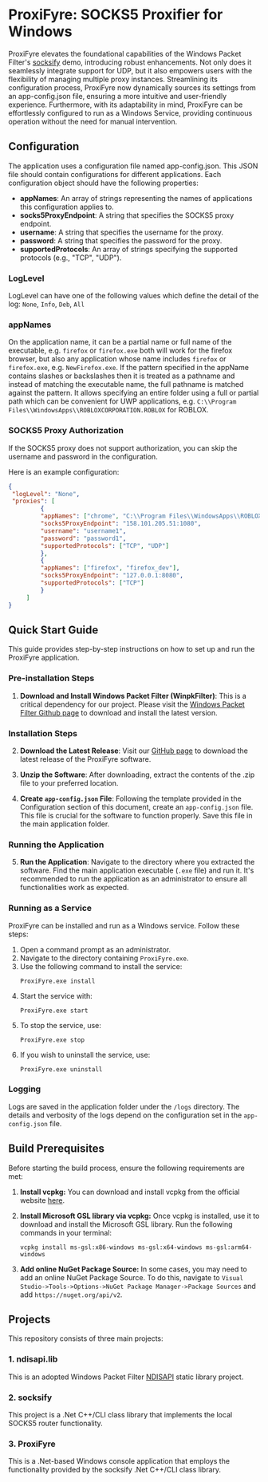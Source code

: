 # ProxiFyre: SOCKS5 Proxifier for Windows

ProxiFyre elevates the foundational capabilities of the Windows Packet Filter's [socksify](https://github.com/wiresock/ndisapi/tree/master/examples/cpp/socksify) demo, introducing robust enhancements. Not only does it seamlessly integrate support for UDP, but it also empowers users with the flexibility of managing multiple proxy instances. Streamlining its configuration process, ProxiFyre now dynamically sources its settings from an app-config.json file, ensuring a more intuitive and user-friendly experience. Furthermore, with its adaptability in mind, ProxiFyre can be effortlessly configured to run as a Windows Service, providing continuous operation without the need for manual intervention.

## Configuration

The application uses a configuration file named app-config.json. This JSON file should contain configurations for different applications. Each configuration object should have the following properties:

- **appNames**: An array of strings representing the names of applications this configuration applies to.
- **socks5ProxyEndpoint**: A string that specifies the SOCKS5 proxy endpoint.
- **username**: A string that specifies the username for the proxy.
- **password**: A string that specifies the password for the proxy.
- **supportedProtocols**: An array of strings specifying the supported protocols (e.g., "TCP", "UDP").

### LogLevel

LogLevel can have one of the following values which define the detail of the log: `None`, `Info`, `Deb`, `All`

### appNames

On the application name, it can be a partial name or full name of the executable, e.g. `firefox` or `firefox.exe` both will work for the firefox browser, but also any application whose name includes `firefox` or `firefox.exe`, e.g. `NewFirefox.exe`. If the pattern specified in the appName contains slashes or backslashes then it is treated as a pathname and instead of matching the executable name, the full pathname is matched against the pattern. It allows specifying an entire folder using a full or partial path which can be convenient for UWP applications, e.g. `C:\\Program Files\\WindowsApps\\ROBLOXCORPORATION.ROBLOX` for ROBLOX.

### SOCKS5 Proxy Authorization

If the SOCKS5 proxy does not support authorization, you can skip the username and password in the configuration.

Here is an example configuration:

```json
{
 "logLevel": "None",
 "proxies": [
         {
         "appNames": ["chrome", "C:\\Program Files\\WindowsApps\\ROBLOXCORPORATION.ROBLOX"],
         "socks5ProxyEndpoint": "158.101.205.51:1080",
         "username": "username1",
         "password": "password1",
         "supportedProtocols": ["TCP", "UDP"]
         },
         {
         "appNames": ["firefox", "firefox_dev"],
         "socks5ProxyEndpoint": "127.0.0.1:8080",
         "supportedProtocols": ["TCP"]
         }
     ]
}
```

## Quick Start Guide

This guide provides step-by-step instructions on how to set up and run the ProxiFyre application. 

### Pre-installation Steps

1. **Download and Install Windows Packet Filter (WinpkFilter)**: This is a critical dependency for our project. Please visit the [Windows Packet Filter Github page](https://github.com/wiresock/ndisapi/releases) to download and install the latest version.

### Installation Steps

2. **Download the Latest Release**: Visit our [GitHub page](https://github.com/wiresock/socksify/releases) to download the latest release of the ProxiFyre software.

3. **Unzip the Software**: After downloading, extract the contents of the .zip file to your preferred location.

4. **Create `app-config.json` File**: Following the template provided in the Configuration section of this document, create an `app-config.json` file. This file is crucial for the software to function properly. Save this file in the main application folder.

### Running the Application

5. **Run the Application**: Navigate to the directory where you extracted the software. Find the main application executable (`.exe` file) and run it. It's recommended to run the application as an administrator to ensure all functionalities work as expected.

### Running as a Service

ProxiFyre can be installed and run as a Windows service. Follow these steps:

1. Open a command prompt as an administrator.
2. Navigate to the directory containing `ProxiFyre.exe`.
3. Use the following command to install the service:
   ```
   ProxiFyre.exe install
   ```
4. Start the service with:
   ```
   ProxiFyre.exe start
   ```
5. To stop the service, use:
   ```
   ProxiFyre.exe stop
   ```
6. If you wish to uninstall the service, use:
   ```
   ProxiFyre.exe uninstall
   ```

### Logging

Logs are saved in the application folder under the `/logs` directory. The details and verbosity of the logs depend on the configuration set in the `app-config.json` file.

## Build Prerequisites 

Before starting the build process, ensure the following requirements are met:

1. **Install vcpkg:** You can download and install vcpkg from the official website [here](https://vcpkg.io/en/getting-started.html).

2. **Install Microsoft GSL library via vcpkg:** Once vcpkg is installed, use it to download and install the Microsoft GSL library. Run the following commands in your terminal:

    ```
   vcpkg install ms-gsl:x86-windows ms-gsl:x64-windows ms-gsl:arm64-windows
    ```

3. **Add online NuGet Package Source:** In some cases, you may need to add an online NuGet Package Source. To do this, navigate to `Visual Studio->Tools->Options->NuGet Package Manager->Package Sources` and add `https://nuget.org/api/v2`.

## Projects

This repository consists of three main projects:

### 1. ndisapi.lib

This is an adopted Windows Packet Filter [NDISAPI](https://github.com/wiresock/ndisapi) static library project.

### 2. socksify

This project is a .Net C++/CLI class library that implements the local SOCKS5 router functionality.

### 3. ProxiFyre

This is a .Net-based Windows console application that employs the functionality provided by the socksify .Net C++/CLI class library.



